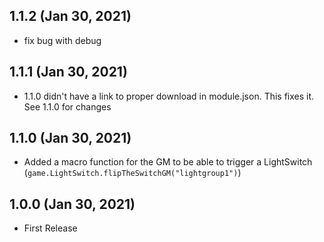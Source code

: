 ## 1.1.2 (Jan 30, 2021)

* fix bug with debug

## 1.1.1 (Jan 30, 2021)

* 1.1.0 didn't have a link to proper download in module.json. This fixes it. See 1.1.0 for changes

## 1.1.0 (Jan 30, 2021)

* Added a macro function for the GM to be able to trigger a LightSwitch (`game.LightSwitch.flipTheSwitchGM("lightgroup1")`)

## 1.0.0 (Jan 30, 2021)

* First Release
